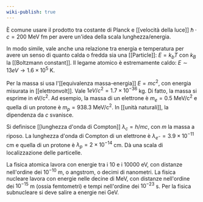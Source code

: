 ```yaml
---
wiki-publish: true
---
```

È comune usare il prodotto tra costante di Planck e [[velocità della luce]] $\hbar\cdot c=200$ MeV fm per avere un'idea della scala lunghezza/energia.

In modo simile, vale anche una relazione tra energia e temperatura per avere un senso di quanto calda o fredda sia una [[Particle]]: $E=k_{b}T$ con $k_{B}$ la [[Boltzmann constant]]. Il legame atomico è estremamente caldo: $E\sim13eV \rightarrow 1.6\times10^{5}$ K.

Per la massa si usa l'[[equivalenza massa-energia]] $E=mc^{2}$, con energia misurata in [[elettronvolt]]. Vale $1eV/c^{2}=1.7\times10^{-36}$ kg. Di fatto, la massa si esprime in eV/c$^{2}$. Ad esempio, la massa di un elettrone è $m_{e}=0.5$ MeV/c$^{2}$ e quella di un protone è $m_{p}=938.3$ MeV/c$^{2}$. In [[unità naturali]], la dipendenza da $c$ svanisce.

Si definisce [[lunghezza d'onda di Compton]] $\lambda_{c}=h/mc$, con $m$ la massa a riposo. La lunghezza d'onda di Compton di un elettrone è $\lambda_{e^{-}}=3.9\times10^{-11}$ cm e quella di un protone è $\lambda_{p}=2\times10^{-14}$ cm. Dà una scala di localizzazione delle particelle.

La fisica atomica lavora con energie tra i 10 e i 10000 eV, con distanze nell'ordine dei $10^{-10}$ m, o angstrom, o decimi di nanometri. La fisica nucleare lavora con energie nelle decine di MeV, con distanze nell'ordine dei $10^{-15}$ m (ossia femtometri) e tempi nell'ordine dei $10^{-23}$ s. Per la fisica subnucleare si deve salire a energie nei GeV.